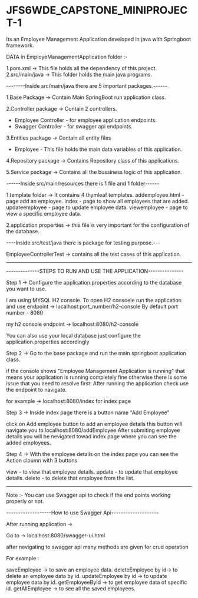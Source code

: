 # JFS6WDE_CAPSTONE_MINIPROJECT-1

Its an Employee Management Application developed in java with Springboot framework.

DATA in EmployeManagementApplication folder :-

1.pom.xml -> This file holds all the dependency of this project.
2.src/main/java -> This folder holds the main java programs.

--------Inside src/main/java there are 5 important packages.------

1.Base Package -> Contain Main SpringBoot run application class.

2.Controller package -> Contain 2 controllers.
- Employee Controller - for employee application endpoints.
- Swagger Controller - for swagger api endpoints.

3.Entities package -> Contain all entity files
- Employee - This file holds the main data variables of this      application.

4.Repository package -> Contains Repository class of this applications.

5.Service package -> Contains all the bussiness logic of this application.

------Inside src/main/resources there is 1 file and 1 folder------

1.template folder -> It contains 4 thymleaf templates.
addemployee.html - page add an employee.
index - page to show all employees that are added.
updateemployee - page to update employee data.
viewemployee - page to view a specific employee data.

2.application properties -> this file is very important for the configuration of the database.

----Inside src/test/java there is package for testing purpose.---

EmployeeControllerTest -> contains all the test cases of this application.

------------------------------------------------------------------

--------------STEPS TO RUN AND USE THE APPLICATION---------------

Step 1 -> Configure the application.properties according to the database you want to use.

I am using MYSQL H2 console.
To open H2 consoele run the application and use endpoint ->
localhost:port_number/h2-console
By default port number  - 8080

my h2 console endpoint -> localhost:8080/h2-console

You can also use your local database just configure the application.properties accordingly

Step 2 -> Go to the base package and run the main springboot application class.

if the console shows "Employee Management Application is running" that means your application is running completely fine otherwise there is some issue that you need to resolve first.
After running the application check use the endpoint to navigate.

for example -> localhost:8080/index for index page

Step 3 -> Inside index page there is a button name "Add Employee"

click on Add employee button to add an employee details this button will navigate you to localhost:8080/addEmployee
After submiting employee details you will be nevigated towad index page where you can see the added employees.

Step 4 -> With the employee details on the index page you can see the Action cloumn with 3 buttons

view -  to view that employee details.
update -  to update that employee details.
delete - to delete that employee from the list.

------------------------------------------------------------------
Note :- You can use Swagger api to check if the end points working properly or not.

-------------------How to use Swagger Api--------------------

After running application ->

Go to -> localhost:8080/swagger-ui.html

after nevigating to swagger api many methods are given for crud operation

For example :

saveEmployee -> to save an employee data.
deleteEmployee by id->  to delete an employee data by id.
updateEmployee by id -> to update employee data by id.
getEmployeeById -> to get employee data of specific id.
getAllEmployee -> to see all the saved employees.

